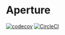 # Aperture

[![codecov](https://codecov.io/gh/fluxninja/aperture/branch/main/graph/badge.svg?token=UFrDczy2CX)](https://codecov.io/gh/fluxninja/aperture) [![CircleCI](https://dl.circleci.com/status-badge/img/gh/fluxninja/aperture/tree/main.svg?style=svg&circle-token=cf4312657fbc2f4833fee89328a3f27ab5f39c10)](https://dl.circleci.com/status-badge/redirect/gh/fluxninja/aperture/tree/main)
